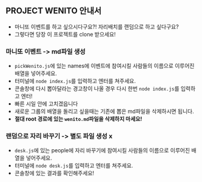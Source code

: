 ## PROJECT WENITO 안내서

- 마니또 이벤트를 하고 싶으시다구요?! 자리배치를 랜덤으로 하고 싶다구요?
- 그렇다면 당장 이 프로젝트를 clone 받으세요!

### 마니또 이벤트 -> md파일 생성

- `pickWenito.js`에 있는 names에 이벤트에 참여시킬 사람들의 이름으로 이루어진 배열을 넣어주세요.
- 터미널에 `node index.js`를 입력하고 엔터를 쳐주세요.
- 콘솔창에 다시 뽑아달라는 경고창이 나올 경우 다시 한번 `node index.js`를 입력하고 엔터!
- 빠른 시일 안에 고치겠읍니다
- 새로운 그룹의 배열을 돌리고 싶을때는 기존에 뽑은 md파일을 삭제하시면 됩니다.
- <b>절대 root 경로에 있는 `wenito.md`파일을 삭제하지 마세요!</b>

### 랜덤으로 자리 바꾸기 -> 별도 파일 생성 x

- `desk.js`에 있는 people에 자리 바꾸기에 참여시킬 사람들의 이름으로 이루어진 배열을 넣어주세요.
- 터미널에 `node desk.js`를 입력하고 엔터를 쳐주세요.
- 콘솔창에 있는 결과를 확인해주세요!
